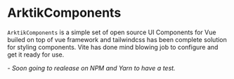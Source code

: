 # ArktikComponents

`ArktikComponents` is a simple set of open source UI Components for Vue builed on top of vue framework and tailwindcss has been complete solution for styling components.
Vite has done mind blowing job to configure and get it ready for use.


_- Soon going to realease on NPM and Yarn to have a test._
